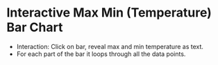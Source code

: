 # Interactive Max Min (Temperature) Bar Chart

- Interaction: Click on bar, reveal max and min temperature as text.
- For each part of the bar it loops through all the data points.